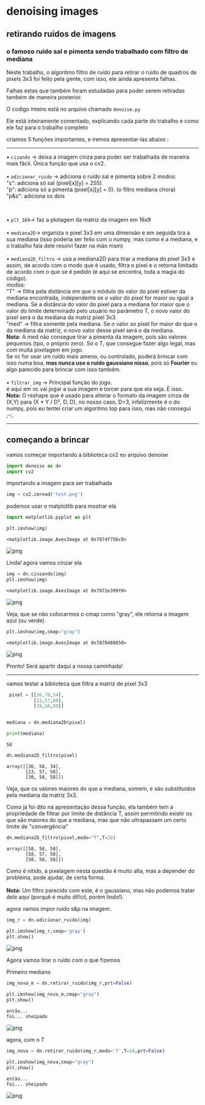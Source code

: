 # denoising images

## retirando ruidos de imagens

### o famoso ruído sal e pimenta sendo trabalhado com filtro de mediana

Neste trabalho, o algoritmo filtro de ruído para retirar o ruído de quadros de pixels 3x3 foi feito pela gente, com isso, ele ainda apresenta falhas.

Falhas estas que também foram estudadas para poder serem retiradas também de maneira posterior.

O codigo inteiro está no arquivo chamado ```denoise.py```

Ele está inteiramente comentado, explicando cada parte do trabalho e como ele faz para o trabalho completo 

criamos 5 funções importantes, e iremos apresentar-las abaixo :
<br>
<hr>

• ```cizando``` -> deixa a imagem cinza para poder ser trabalhada de maneira mais fácil. Única função que usa o cv2.
<br><br>
• ```adicionar_ruido``` -> adiciona o ruido sal e pimenta sobre 2 modos: <br>
"s": adiciona só sal (pixel[x][y] = 255).
<br>
"p": adiciona só a pimenta (pixel[x][y] = 0). (o filtro mediana chora)
<br>
"p&s": adiciona os dois 
<!-- ainda pode ser deifinido o grau (taxa de quantidade de pixels) presentes na imagem, de 0 a 1, (cuidado, grau > 1, pode danificar a imagem toda. Ex: 0.5, pode variar apenas 50% dos pixels aleatórios da imagem.
 -->
<br>

• ```plt_169```-> faz a plotagem da matriz da imagem em 16x9
<br><br>
• ```mediana2D```-> organiza o pixel 3x3 em uma dimensão e em seguida tira a sua mediana (isso poderia ser feito com o numpy, mas como é a mediana, e o trabalho fala dele resolvi fazer na mão msm)
<br><br>
• ```mediana2D_filtro``` -> usa a mediana2D para tirar a mediana do pixel 3x3 e assim, de acordo com o modo que é usado, filtra o pixel e o retorna limitado de acordo com o que se é pedido (é aqui se encontra, toda a magia do código).
<br>
modos:<br>
"T" -> filtra pela distância em que o módulo do valor do pixel estiver da mediana encontrada, independente se o valor do pixel for maior ou igual a mediana. Se a distância do valor do pixel para a mediana for maior que o valor do limite determinado pelo usuário no parâmetro T, o novo valor do pixel será o da mediana da matriz pixel 3x3.
<br>
"med" -> filtra somente pela mediana. Se o valor so pixel for maior do que o da mediana da matriz, o novo valor desse pixel será o da mediana.
<br>
<b>Nota:</b> A med não consegue tirar a pimenta da imagem, pois são valores pequenos (tpo, o próprio zero). Só o T, que consegue fazer algo legal, mas com muita pixelagem em jogo. <br> Se vc for usar um ruído mais ameno, ou controlado, poderá brincar com isso numa boa, <b>mas nunca use o ruído gaussiano nisso</b>, pois só <b>Fourier</b> ou algo parecido para brincar com isso também.
<br><br>
• ```filtrar_img``` -> Principal função do jogo. <br> é aqui em vc vai jogar a sua imagem e torcer para que ela seja. É isso. <br>
<b>Nota:</b> O reshape que é usado para alterar o formato da imagem cinza de (X,Y) para (X * Y / D², D, D), no nosso caso, D=3, infelizmente é o do numpy, pois eu tentei criar um algoritmo top para isso, mas não consegui ;-;. 

<hr>

## começando a brincar

vamos começar importando a biblioteca cv2 eo arquivo denoise


```python
import denoise as dn
import cv2
```

importando a imagem para ser trabalhada


```python
img = cv2.imread('test.png')
```

podemos usar o matplotlib para mostrar ela


```python
import matplotlib.pyplot as plt
```


```python
plt.imshow(img)
```




    <matplotlib.image.AxesImage at 0x7874f756c0>




    
![png](output_16_1.png)
    


Linda! agora vamos cinzar ela


```python
img = dn.cinzando(img)
plt.imshow(img)
```




    <matplotlib.image.AxesImage at 0x7872e399f0>




    
![png](output_18_1.png)
    


Veja, que se não colocarmos o cmap como "gray", ele retorna a imagem azul (ou verde).


```python
plt.imshow(img,cmap="gray")
```




    <matplotlib.image.AxesImage at 0x7870488850>




    
![png](output_20_1.png)
    


Pronto! Será apartir daqui a nossa caminhada!
<hr>

vamos testar a biblioteca que filtra a matriz de pixel 3x3


```python
 pixel = [[36,78,34],
          [23,57,80],
          [30,58,80]]


mediana = dn.mediana2D(pixel)

print(mediana)
```

    58



```python
dn.mediana2D_filtro(pixel)
```




    array([[36, 58, 34],
           [23, 57, 58],
           [30, 58, 58]])



Veja, que os valores maiores do que a mediana, somem, e são substituídos pela mediana da matriz 3x3.

Como já foi dito na apresentação dessa função, ela também tem a propriedade de filtrar por limite de distância T, assim permitindo existir os que são maiores do que a mediana, mas que não ultrapassam um certo limite de "convergência"


```python
dn.mediana2D_filtro(pixel,modo="T",T=20)
```




    array([[58, 58, 58],
           [58, 57, 58],
           [58, 58, 58]])



Como é nítido, a pixelagem nesta questão é muito alta, mas a depender do problema, pode ajudar, de certa forma.
<br><br>
<b>Nota:</b> Um filtro parecido com este, é o gaussiano, mas não podemos tratar dele aqui (porquê é muito difícil, porém lindo!).

agora vamos impor ruído s&p na imagem.


```python
img_r = dn.adicionar_ruido(img)

plt.imshow(img_r,cmap='gray')
plt.show()
```


    
![png](output_30_0.png)
    


Agora vamos tirar o ruído com o que fizemos 

Primeiro mediano


```python
img_nova_m = dn.retirar_ruido(img_r,prt=False)

plt.imshow(img_nova_m,cmap="gray")
plt.show()
```

    então...
    foi... sheipado



    
![png](output_33_1.png)
    


agora, com o T 


```python
img_nova = dn.retirar_ruido(img_r,modo='T',T=10,prt=False)

plt.imshow(img_nova,cmap="gray")
plt.show()
```

    então...
    foi... sheipado



    
![png](output_35_1.png)
    



